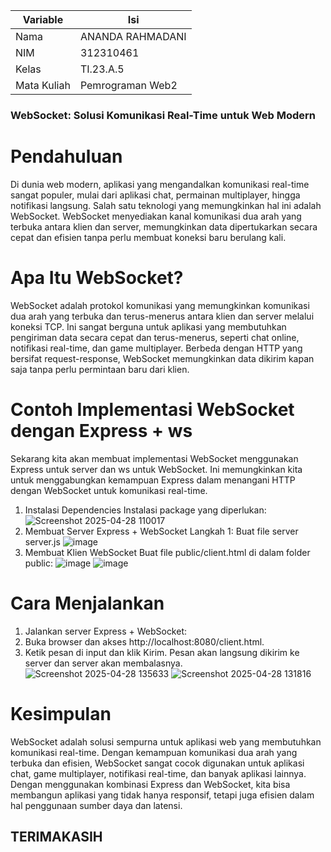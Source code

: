 | Variable           |             Isi            |
| -------------------|----------------------------|
| Nama           |        ANANDA RAHMADANI     |
| NIM            |          312310461         |
| Kelas          |          TI.23.A.5         |
| Mata Kuliah    |     Pemrograman Web2     |
### WebSocket: Solusi Komunikasi Real-Time untuk Web Modern
# Pendahuluan
Di dunia web modern, aplikasi yang mengandalkan komunikasi real-time sangat populer, mulai dari aplikasi chat, permainan multiplayer, hingga notifikasi langsung. Salah satu teknologi yang memungkinkan hal ini adalah WebSocket.
WebSocket menyediakan kanal komunikasi dua arah yang terbuka antara klien dan server, memungkinkan data dipertukarkan secara cepat dan efisien tanpa perlu membuat koneksi baru berulang kali.

# Apa Itu WebSocket?
WebSocket adalah protokol komunikasi yang memungkinkan komunikasi dua arah yang terbuka dan terus-menerus antara klien dan server melalui koneksi TCP. Ini sangat berguna untuk aplikasi yang membutuhkan pengiriman data secara cepat dan terus-menerus, seperti chat online, notifikasi real-time, dan game multiplayer.
Berbeda dengan HTTP yang bersifat request-response, WebSocket memungkinkan data dikirim kapan saja tanpa perlu permintaan baru dari klien.

# Contoh Implementasi WebSocket dengan Express + ws
Sekarang kita akan membuat implementasi WebSocket menggunakan Express untuk server dan ws untuk WebSocket. Ini memungkinkan kita untuk menggabungkan kemampuan Express dalam menangani HTTP dengan WebSocket untuk komunikasi real-time.

  1. Instalasi Dependencies
  Instalasi package yang diperlukan:
  ![Screenshot 2025-04-28 110017](https://github.com/user-attachments/assets/e29d7eff-c5eb-47d4-a15f-e447414a23c5)
  2. Membuat Server Express + WebSocket
    Langkah 1: Buat file server server.js
     ![image](https://github.com/user-attachments/assets/7e38a88f-f274-4d37-90ad-2190ba43e43f)
 3. Membuat Klien WebSocket
Buat file public/client.html di dalam folder public:
     ![image](https://github.com/user-attachments/assets/3760ad85-18d6-442a-a6a1-7520b2b208d8)
  ![image](https://github.com/user-attachments/assets/dc7bb855-8b17-4374-b09c-8ddf559a55ae)

# Cara Menjalankan
  1. Jalankan server Express + WebSocket:
  2. Buka browser dan akses http://localhost:8080/client.html.
  3. Ketik pesan di input dan klik Kirim. Pesan akan langsung dikirim ke server dan      server akan membalasnya.
     ![Screenshot 2025-04-28 135633](https://github.com/user-attachments/assets/25ff533f-5054-46ee-a2e8-c42addc2cdd9)
  ![Screenshot 2025-04-28 131816](https://github.com/user-attachments/assets/2b4e36b2-9b3d-4a17-a708-d3a01c46458b)

# Kesimpulan
WebSocket adalah solusi sempurna untuk aplikasi web yang membutuhkan komunikasi real-time. Dengan kemampuan komunikasi dua arah yang terbuka dan efisien, WebSocket sangat cocok digunakan untuk aplikasi chat, game multiplayer, notifikasi real-time, dan banyak aplikasi lainnya.
Dengan menggunakan kombinasi Express dan WebSocket, kita bisa membangun aplikasi yang tidak hanya responsif, tetapi juga efisien dalam hal penggunaan sumber daya dan latensi.

   ## TERIMAKASIH
 
